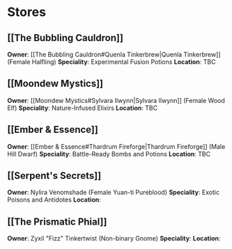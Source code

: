 # Stores
## [[The Bubbling Cauldron]]
**Owner**: [[The Bubbling Cauldron#Quenla Tinkerbrew|Quenla Tinkerbrew]] (Female Halfling)
**Speciality**: Experimental Fusion Potions
**Location**: TBC
## [[Moondew Mystics]]
**Owner**: [[Moondew Mystics#Sylvara Ilwynn|Sylvara Ilwynn]] (Female Wood Elf)
**Speciality**: Nature-Infused Elixirs
**Location**: TBC
## [[Ember & Essence]]
**Owner**: [[Ember & Essence#Thardrum Fireforge|Thardrum Fireforge]] (Male Hill Dwarf)
**Speciality**: Battle-Ready Bombs and Potions
**Location**: TBC
## [[Serpent's Secrets]]
**Owner**: Nylira Venomshade (Female Yuan-ti Pureblood)
**Speciality**: Exotic Poisons and Antidotes
**Location**:
## [[The Prismatic Phial]]
**Owner**: Zyxil "Fizz" Tinkertwist (Non-binary Gnome)
**Speciality**:
**Location**: